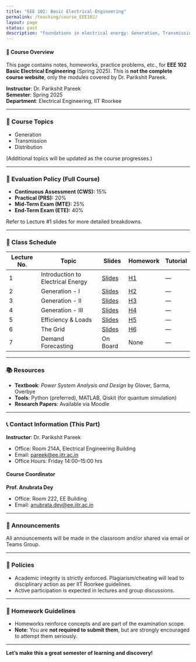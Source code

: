 ```yaml
---
title: "EEE 102: Basic Electrical Engineering"
permalink: /teaching/course_EEE102/
layout: page
status: past
description: "Foundations in electrical energy: Generation, Transmission & Distribution"
---
```


#### 📘 Course Overview

This page contains notes, homeworks, practice problems, etc., for **EEE 102 Basic Electrical Engineering** (Spring 2025). This is **not the complete course website**, only the modules covered by Dr. Parikshit Pareek.

**Instructor**: Dr. Parikshit Pareek  
**Semester**: Spring 2025  
**Department**: Electrical Engineering, IIT Roorkee  

---

### 🧭 Course Topics

- Generation  
- Transmission  
- Distribution  

(Additional topics will be updated as the course progresses.)

---

### 🧮 Evaluation Policy (Full Course)

- **Continuous Assessment (CWS):** 15%  
- **Practical (PRS):** 20%  
- **Mid-Term Exam (MTE):** 25%  
- **End-Term Exam (ETE):** 40%  

Refer to Lecture #1 slides for more detailed breakdowns.

---

### 📅 Class Schedule

| Lecture No. | Topic                    | Slides                                           | Homework                                      | Tutorial |
|-------------|--------------------------|--------------------------------------------------|-----------------------------------------------|----------|
| 1           | Introduction to Electrical Energy | [Slides]( /assets/pdf/EEE102/Lec1.pdf )   | [H1]( /assets/pdf/EEE102/H1.pdf )             | —        |
| 2           | Generation - I           | [Slides]( /assets/pdf/EEE102/Lec2.pdf )         | [H2]( /assets/pdf/EEE102/H2.pdf )             | —        |
| 3           | Generation - II          | [Slides]( /assets/pdf/EEE102/Lec3.pdf )         | [H3]( /assets/pdf/EEE102/H3.pdf )             | —        |
| 4           | Generation - III         | [Slides]( /assets/pdf/EEE102/Lec4.pdf )         | [H4]( /assets/pdf/EEE102/H4.pdf )             | —        |
| 5           | Efficiency & Loads       | [Slides]( /assets/pdf/EEE102/Lec5.pdf )         | [H5]( /assets/pdf/EEE102/H5.pdf )             | —        |
| 6           | The Grid                 | [Slides]( /assets/pdf/EEE102/Lec6.pdf )         | [H6]( /assets/pdf/EEE102/H6.pdf )             | —        |
| 7           | Demand Forecasting       | On Board                                        | None                                          | —        |

---

### 📚 Resources

- **Textbook**: _Power System Analysis and Design_ by Glover, Sarma, Overbye  
- **Tools**: Python (preferred), MATLAB, Qiskit (for quantum simulation)  
- **Research Papers**: Available via Moodle

---

### 📞 Contact Information (This Part)

**Instructor**: Dr. Parikshit Pareek  
- Office: Room 214A, Electrical Engineering Building  
- Email: [pareek@ee.iitr.ac.in](mailto:pareek@ee.iitr.ac.in)  
- Office Hours: Friday 14:00–15:00 hrs

#### Course Coordinator

**Prof. Anubrata Dey**  
- Office: Room 222, EE Building  
- Email: [anubrata.dey@ee.iitr.ac.in](mailto:anubrata.dey@ee.iitr.ac.in)

---

### 📢 Announcements

All announcements will be made in the classroom and/or shared via email or Teams Group.

---

### 📏 Policies

- Academic integrity is strictly enforced. Plagiarism/cheating will lead to disciplinary action as per IIT Roorkee guidelines.  
- Active participation is expected in lectures and group discussions.

---

### 📝 Homework Guidelines

- Homeworks reinforce concepts and are part of the examination scope.  
- **Note**: You are **not required to submit them**, but are strongly encouraged to attempt them seriously.

---

**Let’s make this a great semester of learning and discovery!**


